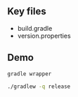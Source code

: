 ## Key files

- build.gradle
- version.properties

## Demo

```bash
gradle wrapper

./gradlew -q release
```
